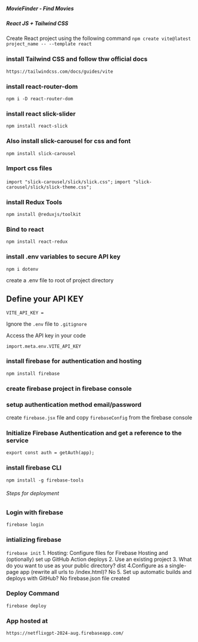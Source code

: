#####     MovieFinder - Find Movies   #######

##### React JS + Tailwind CSS ########

Create React project using the following command
`npm create vite@latest project_name -- --template react`

### install Tailwind CSS and follow thw official docs
    https://tailwindcss.com/docs/guides/vite

### install react-router-dom
`npm i -D react-router-dom`

### install react slick-slider

`npm install react-slick`

### Also install slick-carousel for css and font
`npm install slick-carousel`

### Import css files
`import "slick-carousel/slick/slick.css";`
`import "slick-carousel/slick/slick-theme.css";`

### install Redux Tools
`npm install @reduxjs/toolkit`

### Bind to react
`npm install react-redux`

### install .env variables to secure API key
`npm i dotenv`

 create a .env file to root of project directory

 ## Define your API KEY
 `VITE_API_KEY = `

Ignore the `.env` file to `.gitignore`
 
Access the API key in your code

`import.meta.env.VITE_API_KEY`

### install firebase for authentication and hosting

`npm install firebase`

### create firebase project in firebase console

### setup authentication method email/password

create `firebase.jsx` file and copy `firebaseConfig` from the firebase console

### Initialize Firebase Authentication and get a reference to the service

`export const auth = getAuth(app);`

### install firebase CLI
`npm install -g firebase-tools`

###### Steps for deployment

### Login with firebase
`firebase login`

### intializing firebase
`firebase init`
    1.  Hosting: Configure files for Firebase Hosting and (optionally) set up GitHub Action 
    deploys
    2. Use an existing project
    3. What do you want to use as your public directory? dist
    4.Configure as a single-page app (rewrite all urls to /index.html)? No
    5. Set up automatic builds and deploys with GitHub? No
    firebase.json file created

### Deploy Command
`firebase deploy ` 

### App hosted at 

`https://netflixgpt-2024-aug.firebaseapp.com/`
